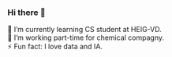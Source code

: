### Hi there 👋
🌱 I’m currently learning CS student at HEIG-VD. <br />
🤔 I’m working part-time for chemical compagny.<br />
⚡ Fun fact: I love data and IA.<br />

